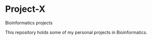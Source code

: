 # Project-X
Bioinformatics projects

This repository holds some of my personal projects in Bioinformatics.
